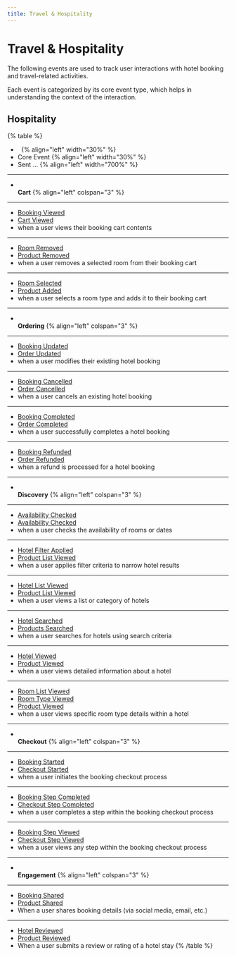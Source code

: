 ```yaml
---
title: Travel & Hospitality
---
```


# Travel & Hospitality
The following events are used to track user interactions with hotel booking and travel-related activities. 

Each event is categorized by its core event type, which helps in understanding the context of the interaction.

## Hospitality
{% table %}
- &nbsp; {% align="left" width="30%" %}
- Core Event {% align="left" width="30%" %}
- Sent ... {% align="left" width="700%" %}
---
- \
  **Cart** {% align="left" colspan="3" %}
---
- [Booking Viewed]()
- [Cart Viewed]()
- when a user views their booking cart contents
---
- [Room Removed]()
- [Product Removed]()
- when a user removes a selected room from their booking cart
---
- [Room Selected]()
- [Product Added]()
- when a user selects a room type and adds it to their booking cart
---
- \
  **Ordering** {% align="left" colspan="3" %}
---
- [Booking Updated]()
- [Order Updated]()
- when a user modifies their existing hotel booking
---
- [Booking Cancelled]()
- [Order Cancelled]()
- when a user cancels an existing hotel booking
---
- [Booking Completed]()
- [Order Completed]()
- when a user successfully completes a hotel booking
---
- [Booking Refunded]()
- [Order Refunded]()
- when a refund is processed for a hotel booking
---
- \
  **Discovery** {% align="left" colspan="3" %}
---
- [Availability Checked](../#availability-checked)
- [Availability Checked]()
- when a user checks the availability of rooms or dates
---
- [Hotel Filter Applied]()
- [Product List Viewed]()
- when a user applies filter criteria to narrow hotel results
---
- [Hotel List Viewed]()
- [Product List Viewed]()
- when a user views a list or category of hotels
---
- [Hotel Searched]()
- [Products Searched]()
- when a user searches for hotels using search criteria
---
- [Hotel Viewed](/docs/semantic-events/bible/example-events/hotel-viewed-example)
- [Product Viewed]()
- when a user views detailed information about a hotel
---
- [Room List Viewed](/docs/semantic-events/bible/example-events/room-list-viewed-example)
- [Room Type Viewed]()
- [Product Viewed]()
- when a user views specific room type details within a hotel
---
- \
  **Checkout** {% align="left" colspan="3" %}
---
- [Booking Started]()
- [Checkout Started]()
- when a user initiates the booking checkout process
---
- [Booking Step Completed]()
- [Checkout Step Completed]()
- when a user completes a step within the booking checkout process
---
- [Booking Step Viewed]()
- [Checkout Step Viewed]()
- when a user views any step within the booking checkout process
---
- \
  **Engagement** {% align="left" colspan="3" %}
---
- [Booking Shared]()
- [Product Shared]()
- When a user shares booking details (via social media, email, etc.)
---
- [Hotel Reviewed]()
- [Product Reviewed]()
- When a user submits a review or rating of a hotel stay
{% /table %}